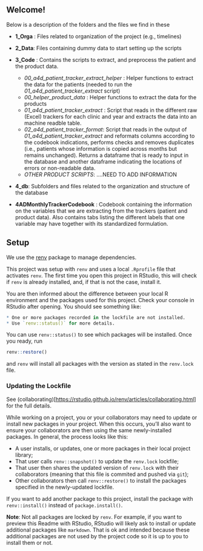 ## Welcome!

Below is a description of the folders and the files we find in these

-  **1_Orga** : Files related to organization of the project (e.g., timelines)

-  **2_Data**: Files containing dummy data to start setting up the scripts

-  **3_Code** : Contains the scripts to extract, and preprocess the patient and the product data.
      - *00_a4d_patient_tracker_extract_helper* : Helper functions to extract the data for the patients (needed to run the *01_a4d_patient_tracker_extract* script)
      - *00_helper_product_data* : Helper functions to extract the data for the products
      - *01_a4d_patient_tracker_extract* : Script that reads in the different raw (Excel) trackers for each clinic and year and extracts the data into an machine readble table.
      - *02_a4d_patient_tracker_format*: Script that reads in the output of *01_a4d_patient_tracker_extract* and reformats columns according to the codebook indications, performs checks and removes duplicates (i.e., patients whose information is copied across months but remains unchanged). Returns a dataframe that  is ready to input in the database and another dataframe indicating the locations of errors or non-readable data.
      - *OTHER PRODUCT SCRIPTS*: ....NEED TO ADD INFORMATION
      
-  **4_db**: Subfolders and files related to the organization and structure of the database

- **4ADMonthlyTrackerCodebook** : Codebook containing the information on the variables that we are extracting from the trackers (patient and product data). Also contains tabs listing the different labels that one variable may have together with its standardized formulation.

## Setup

We use the [renv](https://rstudio.github.io/renv/index.html) package to manage dependencies.

This project was setup with `renv` and uses a local `.Rprofile` file that activates `renv`. The first time you open this project in RStudio, this will check if `renv` is already installed, and, if that is not the case, install it.

You are then informed about the difference between your local R environment and the packages used for this project. Check your console in RStudio after opening. You should see something like:

```R
* One or more packages recorded in the lockfile are not installed.
* Use `renv::status()` for more details.
```

You can use `renv::status()` to see which packages will be installed. Once you ready, run

```R
renv::restore()
```

and `renv` will install all packages with the version as stated in the `renv.lock` file.

### Updating the Lockfile

See (collaborating)[https://rstudio.github.io/renv/articles/collaborating.html] for the full details.

While working on a project, you or your collaborators may need to update or install new packages in your project. When this occurs, you’ll also want to ensure your collaborators are then using the same newly-installed packages. In general, the process looks like this:

- A user installs, or updates, one or more packages in their local project library;
- That user calls `renv::snapshot()` to update the `renv.lock` lockfile;
- That user then shares the updated version of `renv.lock` with their collaborators (meaning that this file is commited and pushed via `git`);
- Other collaborators then call `renv::restore()` to install the packages specified in the newly-updated lockfile.

If you want to add another package to this project, install the package with `renv::install()` instead of `package.install()`.

**Note**: Not all packages are locked by `renv`. For example, if you want to preview this Readme with RStudio, RStudio will likely ask to install or update additional packages like `markdown`. That is ok and intended because these additional packages are not used by the project code so it is up to you to install them or not.
